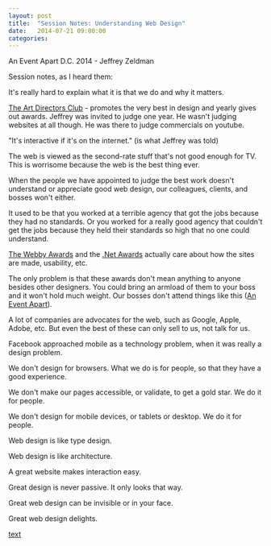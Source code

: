 ```yaml
---
layout: post
title:  "Session Notes: Understanding Web Design"
date:   2014-07-21 09:00:00
categories:
---
```


An Event Apart D.C. 2014 - Jeffrey Zeldman

Session notes, as I heard them:

It's really hard to explain what it is that we do and why it matters.

[The Art Directors Club](http://adcglobal.org/) - promotes the very best in design and yearly gives out awards. Jeffrey was invited to judge one year. He wasn't judging websites at all though. He was there to judge commercials on youtube.

"It's interactive if it's on the internet." (is what Jeffrey was told)

The web is viewed as the second-rate stuff that's not good enough for TV. This is worrisome because the web is the best thing ever.

When the people we have appointed to judge the best work doesn't understand or appreciate good web design, our colleagues, clients, and bosses won't either.

It used to be that you worked at a terrible agency that got the jobs because they had no standards. Or you worked for a really good agency that couldn't get the jobs because they held their standards so high that no one could understand.

[The Webby Awards](http://www.webbyawards.com/) and the [.Net Awards](https://thenetawards.com/) actually care about how the sites are made, usability, etc.

The only problem is that these awards don't mean anything to anyone besides other designers. You could bring an armload of them to your boss and it won't hold much weight. Our bosses don't attend things like this ([An Event Apart](http://www.aneventapart.com)).

A lot of companies are advocates for the web, such as Google, Apple, Adobe, etc. But even the best of these can only sell to us, not talk for us.

Facebook approached mobile as a technology problem, when it was really a design problem.

We don't design for browsers. What we do is for people, so that they have a good experience.

We don't make our pages accessible, or validate, to get a gold star. We do it for people.

We don't design for mobile devices, or tablets or desktop. We do it for people.

Web design is like type design.

Web design is like architecture.

A great website makes interaction easy.

Great design is never passive. It only looks that way.

Great web design can be invisible or in your face.

Great web design delights.


[text](url)